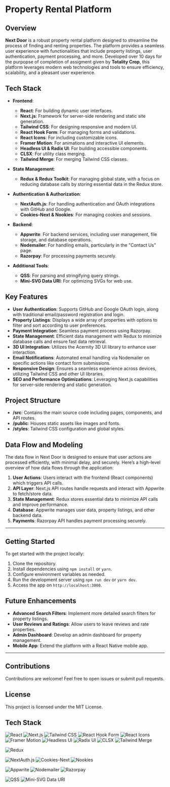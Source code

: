 # Property Rental Platform




## Overview

**Next Door** is a robust property rental platform designed to streamline the process of finding and renting properties. The platform provides a seamless user experience with functionalities that include property listings, user authentication, payment processing, and more. Developed over 10 days for the purpopse of completion of assigment given by **Totality Crop**, this platform leverages modern web technologies and tools to ensure efficiency, scalability, and a pleasant user experience.

## Tech Stack

- **Frontend**:
  - **React**: For building dynamic user interfaces.
  - **Next.js**: Framework for server-side rendering and static site generation.
  - **Tailwind CSS**: For designing responsive and modern UI.
  - **React Hook Form**: For managing forms and validations.
  - **React Icons**: For including customizable icons.
  - **Framer Motion**: For animations and interactive UI elements.
  - **Headless UI & Radix UI**: For building accessible components.
  - **CLSX**: For utility class merging.
  - **Tailwind Merge**: For merging Tailwind CSS classes.

- **State Management**:
  - **Redux & Redux Toolkit**: For managing global state, with a focus on reducing database calls by storing essential data in the Redux store.

- **Authentication & Authorization**:
  - **NextAuth.js**: For handling authentication and OAuth integrations with GitHub and Google.
  - **Cookies-Next & Nookies**: For managing cookies and sessions.

- **Backend**:
  - **Appwrite**: For backend services, including user management, file storage, and database operations.
  - **Nodemailer**: For handling emails, particularly in the "Contact Us" page.
  - **Razorpay**: For processing payments securely.

- **Additional Tools**:
  - **QSS**: For parsing and stringifying query strings.
  - **Mini-SVG Data URI**: For optimizing SVGs for web use.

## Key Features

- **User Authentication**: Supports GitHub and Google OAuth login, along with traditional email/password registration and login.
- **Property Listings**: Displays a wide array of properties with options to filter and sort according to user preferences.
- **Payment Integration**: Seamless payment process using Razorpay.
- **State Management**: Efficient data management with Redux to minimize database calls and ensure fast data retrieval.
- **3D UI Integration**: Utilizes the Acernity 3D UI library to enhance user interaction.
- **Email Notifications**: Automated email handling via Nodemailer on specific actions like contact form submissions.
- **Responsive Design**: Ensures a seamless experience across devices, utilizing Tailwind CSS and other UI libraries.
- **SEO and Performance Optimizations**: Leveraging Next.js capabilities for server-side rendering and static generation.

## Project Structure

- **/src**: Contains the main source code including pages, components, and API routes.
- **/public**: Houses static assets like images and fonts.
- **/styles**: Tailwind CSS configuration and global styles.

## Data Flow and Modeling

The data flow in Next Door is designed to ensure that user actions are processed efficiently, with minimal delay, and securely. Here’s a high-level overview of how data flows through the application:

1. **User Actions**: Users interact with the frontend (React components) which triggers API calls.
2. **API Layer**: Next.js API routes handle requests and interact with Appwrite to fetch/store data.
3. **State Management**: Redux stores essential data to minimize API calls and improve performance.
4. **Database**: Appwrite manages user data, property listings, and other backend data.
5. **Payments**: Razorpay API handles payment processing securely.

---

## Getting Started

To get started with the project locally:

1. Clone the repository.
2. Install dependencies using `npm install` or `yarn`.
3. Configure environment variables as needed.
4. Run the development server using `npm run dev` or `yarn dev`.
5. Access the app on `http://localhost:3000`.

## Future Enhancements

- **Advanced Search Filters**: Implement more detailed search filters for property listings.
- **User Reviews and Ratings**: Allow users to leave reviews and rate properties.
- **Admin Dashboard**: Develop an admin dashboard for property management.
- **Mobile App**: Extend the platform with a React Native mobile app.

---

## Contributions

Contributions are welcome! Feel free to open issues or submit pull requests.

## License

This project is licensed under the MIT License.



## Tech Stack 
![React](https://img.shields.io/badge/React-20232A?style=for-the-badge&logo=react&logoColor=61DAFB)
![Next.js](https://img.shields.io/badge/Next.js-000000?style=for-the-badge&logo=nextdotjs&logoColor=white)
![Tailwind CSS](https://img.shields.io/badge/Tailwind_CSS-38B2AC?style=for-the-badge&logo=tailwind-css&logoColor=white)
 ![React Hook Form](https://img.shields.io/badge/React--Hook--Form-EC5990?style=for-the-badge&logo=reacthookform&logoColor=white)
![React Icons](https://img.shields.io/badge/React--Icons-61DAFB?style=for-the-badge&logo=react&logoColor=white)
 ![Framer Motion](https://img.shields.io/badge/Framer--Motion-0055FF?style=for-the-badge&logo=framer&logoColor=white)
 ![Headless UI](https://img.shields.io/badge/Headless_UI-38B2AC?style=for-the-badge&logo=tailwind-css&logoColor=white)
 ![Radix UI](https://img.shields.io/badge/Radix--UI-20232A?style=for-the-badge&logo=react&logoColor=white)
 ![CLSX](https://img.shields.io/badge/CLSX-61DAFB?style=for-the-badge&logo=react&logoColor=white)
 ![Tailwind Merge](https://img.shields.io/badge/Tailwind--Merge-38B2AC?style=for-the-badge&logo=tailwind-css&logoColor=white)

 ![Redux](https://img.shields.io/badge/Redux-764ABC?style=for-the-badge&logo=redux&logoColor=white)

 ![NextAuth.js](https://img.shields.io/badge/NextAuth.js-000000?style=for-the-badge&logo=nextdotjs&logoColor=white)
 ![Cookies-Next](https://img.shields.io/badge/Cookies--Next-000000?style=for-the-badge&logo=nextdotjs&logoColor=white) ![Nookies](https://img.shields.io/badge/Nookies-000000?style=for-the-badge&logo=nextdotjs&logoColor=white)


 ![Appwrite](https://img.shields.io/badge/Appwrite-F02E65?style=for-the-badge&logo=appwrite&logoColor=white)
 ![Nodemailer](https://img.shields.io/badge/Nodemailer-0D3F77?style=for-the-badge&logo=nodemailer&logoColor=white)
 ![Razorpay](https://img.shields.io/badge/Razorpay-2B3DB4?style=for-the-badge&logo=razorpay&logoColor=white)


 ![QSS](https://img.shields.io/badge/QSS-20232A?style=for-the-badge&logo=react&logoColor=white)
 ![Mini-SVG Data URI](https://img.shields.io/badge/Mini--SVG--Data--URI-20232A?style=for-the-badge&logo=react&logoColor=white)
